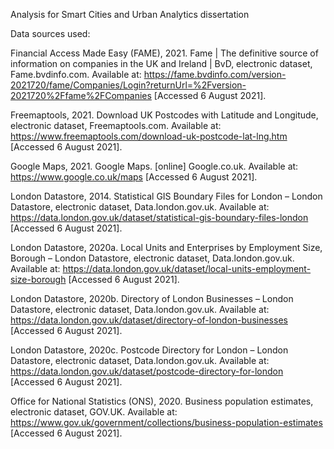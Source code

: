 Analysis for Smart Cities and Urban Analytics dissertation

Data sources used:

Financial Access Made Easy (FAME), 2021. Fame | The definitive source of information on companies in the UK and Ireland | BvD, electronic dataset, Fame.bvdinfo.com. Available at: <https://fame.bvdinfo.com/version-2021720/fame/Companies/Login?returnUrl=%2Fversion-2021720%2Ffame%2FCompanies> [Accessed 6 August 2021].

Freemaptools, 2021. Download UK Postcodes with Latitude and Longitude, electronic dataset, Freemaptools.com. Available at: <https://www.freemaptools.com/download-uk-postcode-lat-lng.htm> [Accessed 6 August 2021].

Google Maps, 2021. Google Maps. [online] Google.co.uk. Available at: <https://www.google.co.uk/maps> [Accessed 6 August 2021].

London Datastore, 2014. Statistical GIS Boundary Files for London – London Datastore, electronic dataset, Data.london.gov.uk. Available at: <https://data.london.gov.uk/dataset/statistical-gis-boundary-files-london> [Accessed 6 August 2021].

London Datastore, 2020a. Local Units and Enterprises by Employment Size, Borough – London Datastore, electronic dataset, Data.london.gov.uk. Available at: <https://data.london.gov.uk/dataset/local-units-employment-size-borough> [Accessed 6 August 2021].

London Datastore, 2020b. Directory of London Businesses – London Datastore, electronic dataset, Data.london.gov.uk. Available at: <https://data.london.gov.uk/dataset/directory-of-london-businesses> [Accessed 6 August 2021].

London Datastore, 2020c. Postcode Directory for London – London Datastore, electronic dataset, Data.london.gov.uk. Available at: <https://data.london.gov.uk/dataset/postcode-directory-for-london> [Accessed 6 August 2021].

Office for National Statistics (ONS), 2020. Business population estimates, electronic dataset, GOV.UK. Available at: <https://www.gov.uk/government/collections/business-population-estimates> [Accessed 6 August 2021].


